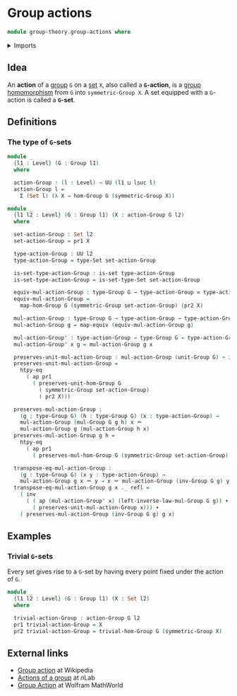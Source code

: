 # Group actions

```agda
module group-theory.group-actions where
```

<details><summary>Imports</summary>

```agda
open import foundation.action-on-identifications-functions
open import foundation.dependent-pair-types
open import foundation.equivalences
open import foundation.function-extensionality
open import foundation.function-extensionality-axiom
open import foundation.function-types
open import foundation.homotopies
open import foundation.identity-types
open import foundation.sets
open import foundation.universe-levels

open import group-theory.groups
open import group-theory.homomorphisms-groups
open import group-theory.subgroups
open import group-theory.symmetric-groups
open import group-theory.trivial-group-homomorphisms
```

</details>

## Idea

An **action** of a [group](group-theory.groups.md) `G` on a
[set](foundation-core.sets.md) `X`, also called a **`G`-action**, is a
[group homomorphism](group-theory.homomorphisms-groups.md) from `G` into
`symmetric-Group X`. A set equipped with a `G`-action is called a **`G`-set**.

## Definitions

### The type of `G`-sets

```agda
module _
  {l1 : Level} (G : Group l1)
  where

  action-Group : (l : Level) → UU (l1 ⊔ lsuc l)
  action-Group l =
    Σ (Set l) (λ X → hom-Group G (symmetric-Group X))

module _
  {l1 l2 : Level} (G : Group l1) (X : action-Group G l2)
  where

  set-action-Group : Set l2
  set-action-Group = pr1 X

  type-action-Group : UU l2
  type-action-Group = type-Set set-action-Group

  is-set-type-action-Group : is-set type-action-Group
  is-set-type-action-Group = is-set-type-Set set-action-Group

  equiv-mul-action-Group : type-Group G → type-action-Group ≃ type-action-Group
  equiv-mul-action-Group =
    map-hom-Group G (symmetric-Group set-action-Group) (pr2 X)

  mul-action-Group : type-Group G → type-action-Group → type-action-Group
  mul-action-Group g = map-equiv (equiv-mul-action-Group g)

  mul-action-Group' : type-action-Group → type-Group G → type-action-Group
  mul-action-Group' x g = mul-action-Group g x

  preserves-unit-mul-action-Group : mul-action-Group (unit-Group G) ~ id
  preserves-unit-mul-action-Group =
    htpy-eq
      ( ap pr1
        ( preserves-unit-hom-Group G
          ( symmetric-Group set-action-Group)
          ( pr2 X)))

  preserves-mul-action-Group :
    (g : type-Group G) (h : type-Group G) (x : type-action-Group) →
    mul-action-Group (mul-Group G g h) x ＝
    mul-action-Group g (mul-action-Group h x)
  preserves-mul-action-Group g h =
    htpy-eq
      ( ap pr1
        ( preserves-mul-hom-Group G (symmetric-Group set-action-Group) (pr2 X)))

  transpose-eq-mul-action-Group :
    (g : type-Group G) (x y : type-action-Group) →
    mul-action-Group g x ＝ y → x ＝ mul-action-Group (inv-Group G g) y
  transpose-eq-mul-action-Group g x ._ refl =
    ( inv
      ( ( ap (mul-action-Group' x) (left-inverse-law-mul-Group G g)) ∙
        ( preserves-unit-mul-action-Group x))) ∙
    ( preserves-mul-action-Group (inv-Group G g) g x)
```

## Examples

### Trivial `G`-sets

Every set gives rise to a `G`-set by having every point fixed under the action
of `G`.

```agda
module _
  {l1 l2 : Level} (G : Group l1) (X : Set l2)
  where

  trivial-action-Group : action-Group G l2
  pr1 trivial-action-Group = X
  pr2 trivial-action-Group = trivial-hom-Group G (symmetric-Group X)
```

## External links

- [Group action](https://en.wikipedia.org/wiki/Group_action) at Wikipedia
- [Actions of a group](https://ncatlab.org/nlab/show/action#ActionsOfAGroup) at
  $n$Lab
- [Group Action](https://mathworld.wolfram.com/GroupAction.html) at Wolfram
  MathWorld
